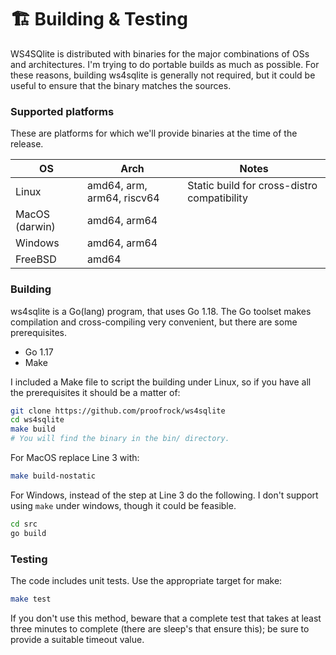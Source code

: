 # 🏗 Building & Testing

WS4SQlite is distributed with binaries for the major combinations of OSs and architectures. I'm trying to do portable builds as much as possible. For these reasons, building ws4sqlite is generally not required, but it could be useful to ensure that the binary matches the sources.

### Supported platforms

These are platforms for which we'll provide binaries at the time of the release.

| OS             | Arch                       | Notes                                       |
| -------------- | -------------------------- | ------------------------------------------- |
| Linux          | amd64, arm, arm64, riscv64 | Static build for cross-distro compatibility |
| MacOS (darwin) | amd64, arm64               |                                             |
| Windows        | amd64, arm64               |                                             |
| FreeBSD        | amd64                      |                                             |

### Building

ws4sqlite is a Go(lang) program, that uses Go 1.18. The Go toolset makes compilation and cross-compiling very convenient, but there are some prerequisites.

* Go 1.17
* Make

I included a Make file to script the building under Linux, so if you have all the prerequisites it should be a matter of:

```bash
git clone https://github.com/proofrock/ws4sqlite
cd ws4sqlite
make build
# You will find the binary in the bin/ directory.
```

For MacOS replace Line 3 with:

```bash
make build-nostatic
```

For Windows, instead of the step at Line 3 do the following. I don't support using `make` under windows, though it could be feasible.

```bash
cd src
go build
```

### Testing

The code includes unit tests. Use the appropriate target for make:

```bash
make test
```

If you don't use this method, beware that a complete test that takes at least three minutes to complete (there are sleep's that ensure this); be sure to provide a suitable timeout value.
